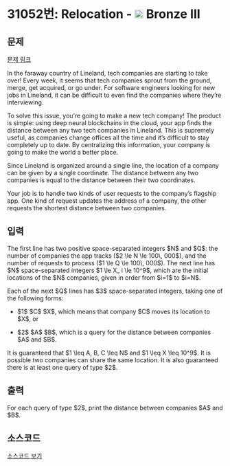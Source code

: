 # 31052번: Relocation - <img src="https://static.solved.ac/tier_small/3.svg" style="height:20px" /> Bronze III

<!-- performance -->

<!-- 문제 제출 후 깃허브에 푸시를 했을 때 제출한 코드의 성능이 입력될 공간입니다.-->

<!-- end -->

## 문제

[문제 링크](https://boj.kr/31052)


<p>In the faraway country of Lineland, tech companies are starting to take over! Every week, it seems that tech companies sprout from the ground, merge, get acquired, or go under. For software engineers looking for new jobs in Lineland, it can be difficult to even find the companies where they’re interviewing.</p>

<p>To solve this issue, you’re going to make a new tech company! The product is simple: using deep neural blockchains in the cloud, your app finds the distance between any two tech companies in Lineland. This is supremely useful, as companies change offices all the time and it’s difficult to stay completely up to date. By centralizing this information, your company is going to make the world a better place.</p>

<p>Since Lineland is organized around a single line, the location of a company can be given by a single coordinate. The distance between any two companies is equal to the distance between their two coordinates.</p>

<p>Your job is to handle two kinds of user requests to the company’s flagship app. One kind of request updates the address of a company, the other requests the shortest distance between two companies.</p>



## 입력


<p>The first line has two positive space-separated integers $N$ and $Q$: the number of companies the app tracks ($2 \le N \le 100\, 000$), and the number of requests to process ($1 \le Q \le 100\, 000$). The next line has $N$ space-separated integers $1 \le X_ i \le 10^9$, which are the initial locations of the $N$ companies, given in order from $i=1$ to $i=N$.</p>

<p>Each of the next $Q$ lines has $3$ space-separated integers, taking one of the following forms:</p>

<ul>
<li>
<p>$1$ $C$ $X$, which means that company $C$ moves its location to $X$, or</p>
</li>
<li>
<p>$2$ $A$ $B$, which is a query for the distance between companies $A$ and $B$.</p>
</li>
</ul>

<p>It is guaranteed that $1 \leq A, B, C \leq N$ and $1 \leq X \leq 10^9$. It is possible two companies can share the same location. It is also guaranteed there is at least one query of type $2$.</p>



## 출력


<p>For each query of type $2$, print the distance between companies $A$ and $B$.</p>


## 소스코드

[소스코드 보기](Relocation.py)